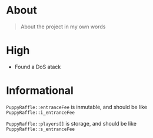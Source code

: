 # About

> About the project in my own words

# High

- Found a DoS atack

#  Informational

`PuppyRaffle::entranceFee` is inmutable, and should be like `PuppyRaffle::i_entranceFee`

`PuppyRaffle::players[]` is storage, and should be like `PuppyRaffle::s_entranceFee`